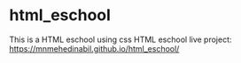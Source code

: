# html_eschool
This is a HTML eschool using css
HTML eschool live project: https://mnmehedinabil.github.io/html_eschool/
